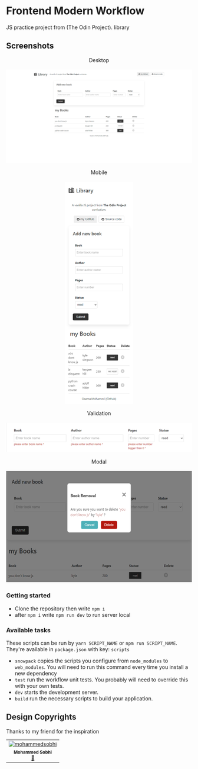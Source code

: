 # Frontend Modern Workflow

JS practice project from (The Odin Project). library

## Screenshots

<p align="center">
   Desktop
   <br></br>
  <img width="800" src="https://raw.githubusercontent.com/osamamammar/library/main/src/images/desktop.png">
</p>

<p align="center">
   Mobile
   <br></br>
  <img height="600" src="https://raw.githubusercontent.com/osamamammar/library/main/src/images/mobile.png">
</p>

<p align="center">
   Validation
   <br></br>
  <img width="600" src="https://raw.githubusercontent.com/osamamammar/library/main/src/images/validation.png">
</p>

<p align="center">
    Modal
   <br></br>
  <img width="600" height="300" src="https://raw.githubusercontent.com/osamamammar/library/main/src/images/modal.png">
</p>

### Getting started

- Clone the repository then write `npm i`
- after `npm i` write `npm run dev` to run server local

### Available tasks

These scripts can be run by `yarn SCRIPT_NAME` or `npm run SCRIPT_NAME`. They're available in `package.json` with key: `scripts`

- `snowpack` copies the scripts you configure from `node_modules` to `web_modules`. You will need to run this command every time you install a new dependency
- `test` run the workflow unit tests. You probably will need to override this with your own tests.
- `dev` starts the development server.
- `build` run the necessary scripts to build your application.

## Design Copyrights

Thanks to my friend for the inspiration

<table>
  <tr>
    <td align="center"><a href="https://github.com/mohammedsobhi"><img src="https://avatars.githubusercontent.com/u/63759344?v=4" width="100px;" alt="mohammedsobhi"/><br /><sub><b>Mohammed Sobhi
</b></sub></a><br /><a href="https://github.com/mohammedsobhi" title="profile">🎯</a></td>
  </tr>
</table>
